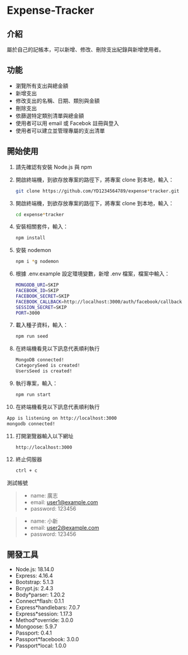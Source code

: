 # Expense-Tracker



## 介紹

屬於自己的記帳本，可以新增、修改、刪除支出紀錄與新增使用者。

## 功能

* 瀏覽所有支出與總金額
* 新增支出
* 修改支出的名稱、日期、類別與金額
* 刪除支出
* 依篩選特定類別清單與總金額
* 使用者可以用 email 或 Facebok 註冊與登入
* 使用者可以建立並管理專屬的支出清單

## 開始使用

1. 請先確認有安裝 Node.js 與 npm
2. 開啟終端機，到欲存放專案的路徑下，將專案 clone 到本地，輸入：

   ```bash
   git clone https://github.com/YD1234564789/expense*tracker.git
   ```
3. 開啟終端機，到欲存放專案的路徑下，將專案 clone 到本地，輸入：

   ```bash
   cd expense*tracker
   ```
   
4. 安裝相關套件，輸入：

   ```bash
   npm install
   ```

5. 安裝 nodemon 

   ```bash
   npm i *g nodemon
   ```

6. 根據 .env.example 設定環境變數，新增 .env 檔案，檔案中輸入：

   ```bash
   MONGODB_URI=SKIP
   FACEBOOK_ID=SKIP
   FACEBOOK_SECRET=SKIP
   FACEBOOK_CALLBACK=http://localhost:3000/auth/facebook/callback
   SESSION_SECRET=SKIP
   PORT=3000
   ```

7. 載入種子資料，輸入：

   ```bash
   npm run seed
   ```

8. 在終端機看見以下訊息代表順利執行

   ```bash
   MongoDB connected!
   CategorySeed is created!
   UsersSeed is created!
   ```
   
9. 執行專案，輸入：

   ```bash
   npm run start
   ```

10. 在終端機看見以下訊息代表順利執行

   ```bash
   App is listening on http://localhost:3000
   mongodb connected!
   ```

11. 打開瀏覽器輸入以下網址

    ```bash
    http://localhost:3000
    ```
12. 終止伺服器
    
    ```bash
    ctrl + c
    ```
    
測試帳號
   >* name: 廣志
   >* email: <user1@example.com>
   >* password: 123456

   >* name: 小新
   >* email: <user2@example.com>
   >* password: 123456

## 開發工具
* Node.js: 18.14.0
* Express: 4.16.4
* Bootstrap: 5.1.3
* Bcrypt.js: 2.4.3
* Body*parser: 1.20.2
* Connect*flash: 0.1.1
* Express*handlebars: 7.0.7
* Express*session: 1.17.3
* Method*override: 3.0.0
* Mongoose: 5.9.7
* Passport: 0.4.1
* Passport*facebook: 3.0.0
* Passport*local: 1.0.0
